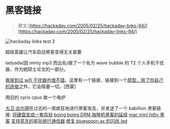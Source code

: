 # 黑客链接

> 原文:[https://hackaday.com/2005/02/25/hackaday-links-94/](https://hackaday.com/2005/02/25/hackaday-links-94/)

![hackaday links test 2](img/d9e7f0ba5e59fd024288bc0797922d83.png)

超级英雄让汽车启动黑客变得无关紧要

ladyada(因 minty mp3 而出名)做了一个名为 wave bubble 的 T2 个人手机干扰器，作为她硕士论文的一部分。

[我提到过 wifi 干扰器也很不错](http://www.hackaday.com/entry/1234000777032762/)。这里有一个链接，链接到一个[原型，除了你自己的连接](http://www.coin-operated.com/projects/wifihog)之外，它会阻塞一切。[西蒙]

用旧的 cyrix cpus 做一个电炉

[大卫·古尔德](http://www.geocities.com/wingman4l7)在过去的一周疯狂地进行黑客攻击，并发送了一个 kabillion 黑客链接:
[将硬盘变成一套风铃](http://www.boingboing.net/2005/02/23/howto_turn_a_hard_dr.html)
[boing boing DRM 咖啡机黑客的延续](http://www.boingboing.net/2005/02/21/coffee_pod_vendor_se.html)
[mac mini hdtv 黑客](http://www.engadget.com/entry/1234000663032664/)
[支持蓝牙的星际旅行通信器](http://cgi.ebay.com/ws/eBayISAPI.dll?ViewItem&category=42393&item=2282460229)
[修复 bluespoon ax 的闪烁 led](http://www.gizmodo.com/gadgets/peripherals/headsets/howto-fix-bluespoon-axs-flashing-led-033542.php)